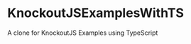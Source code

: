 KnockoutJSExamplesWithTS
========================

A clone for KnockoutJS Examples using TypeScript
